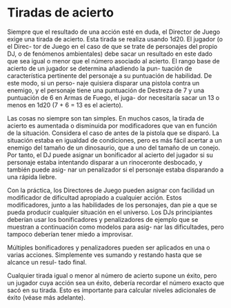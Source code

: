 # Tiradas de acierto

Siempre que el resultado de una acción esté en duda, el Director de Juego exige una tirada de acierto. Esta tirada se realiza usando 1d20. El jugador (o el Direc- tor de Juego en el caso de que se trate de personajes del propio DJ, o de fenómenos ambientales) debe sacar un resultado en este dado que sea igual o menor que el número asociado al acierto. El rango base de acierto de un jugador se determina añadiendo la pun- tuación de característica pertinente del personaje a su puntuación de habilidad. De este modo, si un perso- naje quisiera disparar una pistola contra un enemigo, y el personaje tiene una puntuación de Destreza de 7 y una puntuación de 6 en Armas de Fuego, el juga- dor necesitaría sacar un 13 o menos en 1d20 (7 + 6 = 13 es el acierto).

Las cosas no siempre son tan simples. En muchos casos, la tirada de acierto es aumentada o disminuida por modificadores que van en función de la situación. Considera el caso de antes de la pistola que se disparó. La situación estaba en igualdad de condiciones, pero es más fácil acertar a un enemigo del tamaño de un dinosaurio, que a uno del tamaño de un conejo. Por tanto, el DJ puede asignar un bonificador al acierto del jugador si su personaje estaba intentando disparar a un rinoceronte desbocado, y también puede asig- nar un penalizador si el personaje estaba disparando a una rápida liebre.

Con la práctica, los Directores de Juego pueden asignar con facilidad un modificador de dificultad apropiado a cualquier acción. Estos modificadores, junto a las habilidades de los personajes, dan pie a que se pueda producir cualquier situación en el universo. Los DJs principiantes deberían usar los bonificadores y penalizadores de ejemplo que se muestran a continuación como modelos para asig- nar las dificultades, pero tampoco deberían tener miedo a improvisar.

Múltiples bonificadores y penalizadores pueden ser aplicados en una o varias acciones. Simplemente ves sumando y restando hasta que se alcance un resul- tado final.

Cualquier tirada igual o menor al número de acierto supone un éxito, pero un jugador cuya acción sea un éxito, debería recordar el número exacto que sacó en su tirada. Esto es importante para calcular niveles adicionales de éxito (véase más adelante).
